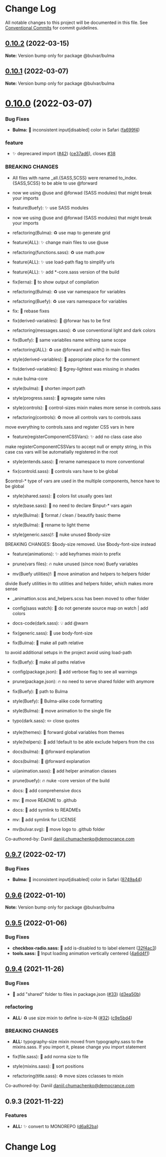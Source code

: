 # Change Log

All notable changes to this project will be documented in this file.
See [Conventional Commits](https://conventionalcommits.org) for commit guidelines.

## [0.10.2](https://github.com/daniil4udo/bulvar/compare/v0.10.1...v0.10.2) (2022-03-15)

**Note:** Version bump only for package @bulvar/bulma





## [0.10.1](https://github.com/daniil4udo/bulvar/compare/v0.10.0...v0.10.1) (2022-03-07)

**Note:** Version bump only for package @bulvar/bulma

# [0.10.0](https://github.com/daniil4udo/bulvar/compare/v0.9.7...v0.10.0) (2022-03-07)

### Bug Fixes

- **Bulma:** 🐛 inconsistent input[disabled] color in Safari ([fa699f4](https://github.com/daniil4udo/bulvar/commit/fa699f4bc876d88b839a0c7ae66dc8713db85f32))

### feature

- ✨ deprecared import ([#42](https://github.com/daniil4udo/bulvar/issues/42)) ([ce37ad6](https://github.com/daniil4udo/bulvar/commit/ce37ad6e978602141c5eca2966c03f3f90cab561)), closes [#38](https://github.com/daniil4udo/bulvar/issues/38)

### BREAKING CHANGES

- All files with name \_all.{SASS,SCSS} were renamed to_index.{SASS,SCSS} to be able to use @forward
- now we using @use and @forwad (SASS modules) that might break your imports

- feature(Buefy): ✨ use SASS modules
- now we using @use and @forwad (SASS modules) that might break your imports

- refactoring(Bulma): ♻️ use map to generate grid

- feature(ALL): ✨ change main files to use @use

- refactoring(functions.sass): ♻️ use math.pow

- feature(ALL): ✨ use load-path flag to simplify urls

- feature(ALL): ✨ add \*-core.sass version of the build

- fix(lerna): 🐛 to show output of compilation

- refactoring(Bulma): ♻️ use var namespace for variables

- refactoring(Buefy): ♻️ use vars namespace for variables

- fix: 🐛 rebase fixes

- fix(derived-variables): 🐛 @forwar has to be first

- refactoring(messages.sass): ♻️ use conventional light and dark colors

- fix(Buefy): 🐛 same variablles name withing same scope

- refactoring(ALL): ♻️ use @forward and with() in main files

- style(derived-variables): 🎨 appropriate place for the comment

- fix(derived-variables): 🐛 $grey-lightest was missing in shades

- nuke bulma-core

- style(bulma): 🎨 shorten import path

- style(progress.sass): 🎨 agreagate same rules

- style(controls): 🎨 control-sizes mixin makes more sense in controls.sass

- refactoring(controls): ♻️ move all controls vars to controls.sass

move everything to controls.sass and register CSS vars in here

- feature(registerComponentCSSVars): ✨ add no class case also

make registerComponentCSSVars to accept null or empty string, in this case css vars will
be automatially registered in the root

- style(entends.sass): 🎨 rename namespace to more conventional

- fix(controld.sass): 🐛 controls vars have to be global

$control-\* type of vars are used in the multiple components, hence have to be global

- style(shared.sass): 🎨 colors list usually goes last

- style(base.sass): 🎨 no need to declare $input-\* vars again

- style(Bulma): 🎨 format / clean / beautify basic theme

- style(Bulma): 🎨 rename to light theme

- style(generic.sass)!: 🎨 nuke unused $body-size

BREAKING CHANGES: $body-size removed. Use $body-font-size instead

- feature(animations): ✨ add keyframes mixin to prefix

- prune(vars files): 🔥 nuke unused (since now) Buefy variables

- mv(Buefy utilities)!: 🚚 move animation and helpers to helpers folder

divide Buefy utilities in tto utilities and helpers folder, which makes more sense

- \_animattion.scss and_helpers.scss has been moved to other folder

- config(sass watch): 🔧 do not generate source map on watch | add colors

- docs-code(dark.sass): 💡 add @warn

- fix(generic.sass): 🐛 use body-font-size

- fix(Bulma): 🐛 make all path relative

to avoid additional setups in the project avoid using load-path

- fix(Buefy): 🐛 make all paths relative

- config(package.json): 🔧 add verbose flag to see all warnings

- prune(package.json): 🔥 no need to serve shared folder with anymore

- fix(Buefy): 🐛 path to Bulma

- style(Buefy): 🎨 Bulma-alike code formatting

- style(Bulma): 🎨 move animation to the single file

- typo(dark.sass): ✏️ close quotes

- style(themes): 🎨 forward global variables from themes

- style(helpers): 🎨 add !default to be able exclude helpers from the css

- docs(bulma): 📝 @forward explanation

- docs(bulma): 📝 @forward explanation

- ui(animation.sass): 💄 add helper animation classes

- prune(buefy): 🔥 nuke -core version of the build

- docs: 📝 add comprehensive docs

- mv: 🚚 move README to .github

- docs: 📝 add symlink to READMEs

- mv: 🚚 add symlink for LICENSE

- mv(bulvar.svg): 🚚 move logo to .github folder

Co-authored-by: Daniil <daniil.chumachenko@democrance.com>

## [0.9.7](https://github.com/daniil4udo/bulvar/compare/v0.9.6...v0.9.7) (2022-02-17)

### Bug Fixes

- **Bulma:** 🐛 inconsistent input[disabled] color in Safari ([8749a44](https://github.com/daniil4udo/bulvar/commit/8749a44e77a320292580d2b0792644036220f51a))

## [0.9.6](https://github.com/daniil4udo/bulvar/compare/v0.9.5...v0.9.6) (2022-01-10)

**Note:** Version bump only for package @bulvar/bulma

## [0.9.5](https://github.com/daniil4udo/bulvar/compare/v0.9.4...v0.9.5) (2022-01-06)

### Bug Fixes

- **checkbox-radio.sass:** 🐛 add is-disabled to to label element ([32f4ac3](https://github.com/daniil4udo/bulvar/commit/32f4ac3291b5248a22b9aa29ed338ec11621e3d8))
- **tools.sass:** 🐛 Input loading animation vertically centered ([4a6d4f1](https://github.com/daniil4udo/bulvar/commit/4a6d4f1b7fd994f83bd65c0005cbfcfb6835b969))

## [0.9.4](https://github.com/daniil4udo/bulvar/compare/v0.9.3...v0.9.4) (2021-11-26)

### Bug Fixes

- 🐛 add "shared" folder to files in package.json ([#33](https://github.com/daniil4udo/bulvar/issues/33)) ([d3ea50b](https://github.com/daniil4udo/bulvar/commit/d3ea50ba13774f589664298b6cb080acac7e82ff))

### refactoring

- **ALL:** ♻️ use size mixin to define is-size-N ([#32](https://github.com/daniil4udo/bulvar/issues/32)) ([c9e5bd4](https://github.com/daniil4udo/bulvar/commit/c9e5bd483a2d2a24872d815359a4eea793acc480))

### BREAKING CHANGES

- **ALL:** typography-size mixin moved from typography.sass to the mixins.sass. If you import it, please change you import statement

- fix(file.sass): 🐛 add norma size to file

- style(mixins.sass): 🎨 sort positions

- refactoring(title.sass): ♻️ move sizes cclasses to mixin

Co-authored-by: Daniil <daniil.chumachenko@democrance.com>

## 0.9.3 (2021-11-22)

### Features

- **ALL:** ✨ convert to MONOREPO ([d6a82ba](https://github.com/daniil4udo/bulvar/commit/d6a82bac606b4894a472a8707b8336f992972815))

# Change Log
